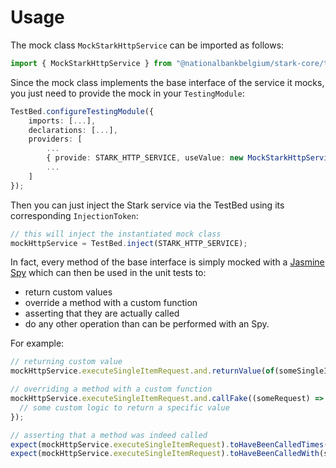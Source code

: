 # Usage

The mock class `MockStarkHttpService` can be imported as follows:

```typescript
import { MockStarkHttpService } from "@nationalbankbelgium/stark-core/testing";
```

Since the mock class implements the base interface of the service it mocks, you just need to provide the mock in your `TestingModule`:

```typescript
TestBed.configureTestingModule({
    imports: [...],
    declarations: [...],
    providers: [
        ...
        { provide: STARK_HTTP_SERVICE, useValue: new MockStarkHttpService() },
        ...
    ]
});
```

Then you can just inject the Stark service via the TestBed using its corresponding `InjectionToken`:

```typescript
// this will inject the instantiated mock class
mockHttpService = TestBed.inject(STARK_HTTP_SERVICE);
```

In fact, every method of the base interface is simply mocked
with a [Jasmine Spy](https://jasmine.github.io/api/3.5/Spy.html) which can then be used in the unit tests to:

- return custom values
- override a method with a custom function
- asserting that they are actually called
- do any other operation than can be performed with an Spy.

For example:

```typescript
// returning custom value
mockHttpService.executeSingleItemRequest.and.returnValue(of(someSingleItemResponseWrapper));

// overriding a method with a custom function
mockHttpService.executeSingleItemRequest.and.callFake((someRequest) => {
  // some custom logic to return a specific value
});

// asserting that a method was indeed called
expect(mockHttpService.executeSingleItemRequest).toHaveBeenCalledTimes(1);
expect(mockHttpService.executeSingleItemRequest).toHaveBeenCalledWith(someRequest);
```
